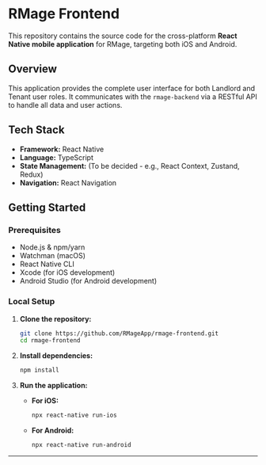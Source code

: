 # RMage Frontend

This repository contains the source code for the cross-platform **React Native mobile application** for RMage, targeting both iOS and Android.

## Overview

This application provides the complete user interface for both Landlord and Tenant user roles. It communicates with the `rmage-backend` via a RESTful API to handle all data and user actions.

## Tech Stack

- **Framework:** React Native
- **Language:** TypeScript
- **State Management:** (To be decided - e.g., React Context, Zustand, Redux)
- **Navigation:** React Navigation

## Getting Started

### Prerequisites

- Node.js & npm/yarn
- Watchman (macOS)
- React Native CLI
- Xcode (for iOS development)
- Android Studio (for Android development)

### Local Setup

1.  **Clone the repository:**
    ```bash
    git clone https://github.com/RMageApp/rmage-frontend.git
    cd rmage-frontend
    ```
2.  **Install dependencies:**
    ```bash
    npm install
    ```
3.  **Run the application:**

    *   **For iOS:**
        ```bash
        npx react-native run-ios
        ```
    *   **For Android:**
        ```bash
        npx react-native run-android
        ```

---
